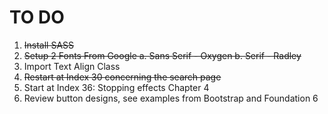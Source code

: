 # TO DO
1. <del>Install SASS</del>
2. <del>Setup 2 Fonts From Google
	a. Sans Serif - Oxygen
	b. Serif - Radley</del>
3. Import Text Align Class
4. <del>Restart at Index 30 concerning the search page</del>
5. Start at Index 36: Stopping effects Chapter 4
6. Review button designs, see examples from Bootstrap and Foundation 6